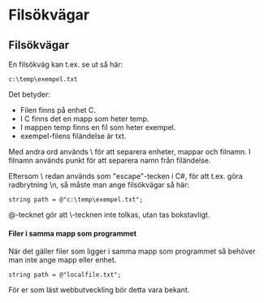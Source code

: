 # Filsökvägar

## Filsökvägar

En filsökväg kan t.ex. se ut så här:

```
c:\temp\exempel.txt
```

Det betyder:

* Filen finns på enhet C.
* I C finns det en mapp som heter temp.
* I mappen temp finns en fil som heter exempel.
* exempel-filens filändelse är txt.

Med andra ord används \ för att separera enheter, mappar och filnamn. I filnamn används punkt för att separera namn från filändelse.

Eftersom \ redan används som "escape"-tecken i C#, för att t.ex. göra radbrytning \n, så måste man ange filsökvägar så här:

```
string path = @"c:\temp\exempel.txt";
```

@-tecknet gör att \\-tecknen inte tolkas, utan tas bokstavligt.

#### Filer i samma mapp som programmet <a href="h.p_gkvdjqel-lgi" id="h.p_gkvdjqel-lgi"></a>

När det gäller filer som ligger i samma mapp som programmet så behöver man inte ange mapp eller enhet.

```
string path = @"localfile.txt";
```

För er som läst webbutveckling bör detta vara bekant.

